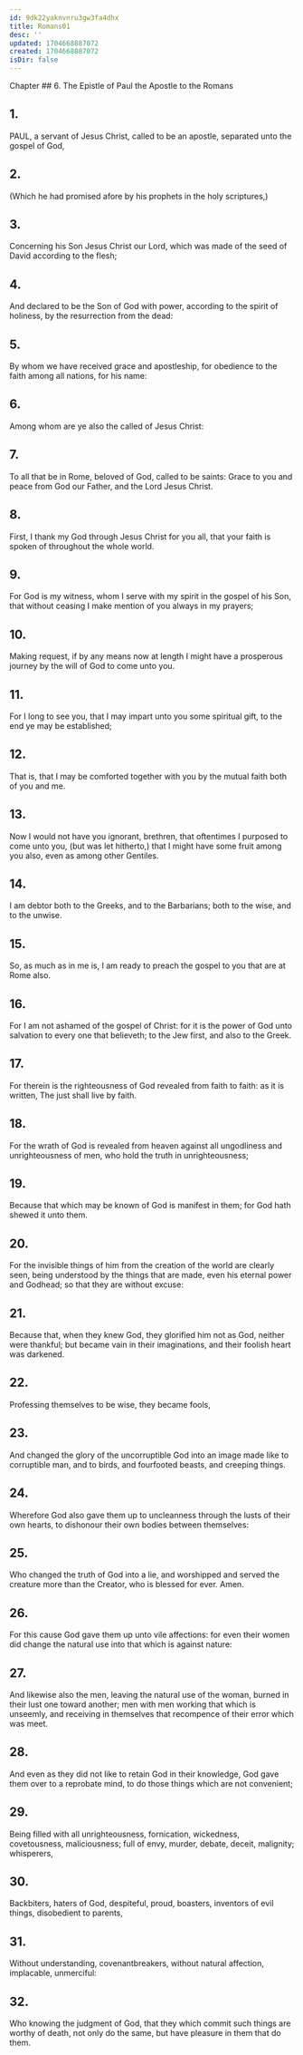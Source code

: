 ```yaml
---
id: 9dk22yaknvnru3gw3fa4dhx
title: Romans01
desc: ''
updated: 1704668887072
created: 1704668887072
isDir: false
---
```

Chapter ## 6.
The Epistle of Paul the Apostle to the Romans
## 1.
PAUL, a servant of Jesus Christ, called to be an apostle, separated unto the gospel of God,
## 2.
(Which he had promised afore by his prophets in the holy scriptures,)
## 3.
Concerning his Son Jesus Christ our Lord, which was made of the seed of David according to the flesh;
## 4.
And declared to be the Son of God with power, according to the spirit of holiness, by the resurrection from the dead:
## 5.
By whom we have received grace and apostleship, for obedience to the faith among all nations, for his name:
## 6.
Among whom are ye also the called of Jesus Christ:
## 7.
To all that be in Rome, beloved of God, called to be saints: Grace to you and peace from God our Father, and the Lord Jesus Christ.
## 8.
First, I thank my God through Jesus Christ for you all, that your faith is spoken of throughout the whole world.
## 9.
For God is my witness, whom I serve with my spirit in the gospel of his Son, that without ceasing I make mention of you always in my prayers;
## 10.
Making request, if by any means now at length I might have a prosperous journey by the will of God to come unto you.
## 11.
For I long to see you, that I may impart unto you some spiritual gift, to the end ye may be established;
## 12.
That is, that I may be comforted together with you by the mutual faith both of you and me.
## 13.
Now I would not have you ignorant, brethren, that oftentimes I purposed to come unto you, (but was let hitherto,) that I might have some fruit among you also, even as among other Gentiles.
## 14.
I am debtor both to the Greeks, and to the Barbarians; both to the wise, and to the unwise.
## 15.
So, as much as in me is, I am ready to preach the gospel to you that are at Rome also.
## 16.
For I am not ashamed of the gospel of Christ: for it is the power of God unto salvation to every one that believeth; to the Jew first, and also to the Greek.
## 17.
For therein is the righteousness of God revealed from faith to faith: as it is written, The just shall live by faith.
## 18.
For the wrath of God is revealed from heaven against all ungodliness and unrighteousness of men, who hold the truth in unrighteousness;
## 19.
Because that which may be known of God is manifest in them; for God hath shewed it unto them.
## 20.
For the invisible things of him from the creation of the world are clearly seen, being understood by the things that are made, even his eternal power and Godhead; so that they are without excuse:
## 21.
Because that, when they knew God, they glorified him not as God, neither were thankful; but became vain in their imaginations, and their foolish heart was darkened.
## 22.
Professing themselves to be wise, they became fools,
## 23.
And changed the glory of the uncorruptible God into an image made like to corruptible man, and to birds, and fourfooted beasts, and creeping things.
## 24.
Wherefore God also gave them up to uncleanness through the lusts of their own hearts, to dishonour their own bodies between themselves:
## 25.
Who changed the truth of God into a lie, and worshipped and served the creature more than the Creator, who is blessed for ever. Amen.
## 26.
For this cause God gave them up unto vile affections: for even their women did change the natural use into that which is against nature:
## 27.
And likewise also the men, leaving the natural use of the woman, burned in their lust one toward another; men with men working that which is unseemly, and receiving in themselves that recompence of their error which was meet.
## 28.
And even as they did not like to retain God in their knowledge, God gave them over to a reprobate mind, to do those things which are not convenient;
## 29.
Being filled with all unrighteousness, fornication, wickedness, covetousness, maliciousness; full of envy, murder, debate, deceit, malignity; whisperers,
## 30.
Backbiters, haters of God, despiteful, proud, boasters, inventors of evil things, disobedient to parents,
## 31.
Without understanding, covenantbreakers, without natural affection, implacable, unmerciful:
## 32.
Who knowing the judgment of God, that they which commit such things are worthy of death, not only do the same, but have pleasure in them that do them.
